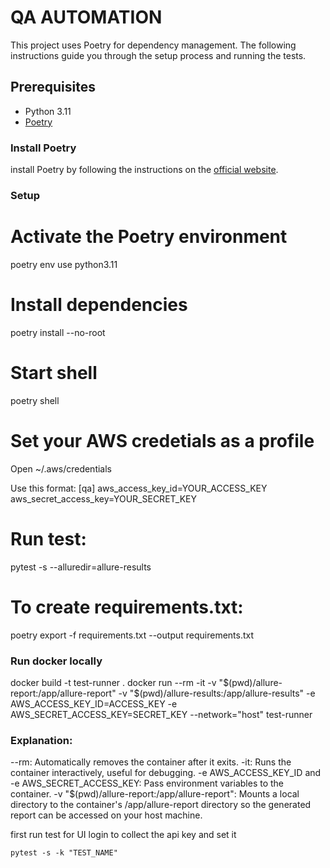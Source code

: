 
# QA AUTOMATION

This project uses Poetry for dependency management. 
The following instructions guide you through the setup process and running the tests.

## Prerequisites

- Python 3.11
- [Poetry](https://python-poetry.org/docs/)

### Install Poetry

install Poetry by following the instructions on the [official website](https://python-poetry.org/docs/#installation).

### Setup

# Activate the Poetry environment
poetry env use python3.11

# Install dependencies
poetry install --no-root

# Start shell
poetry shell

# Set your AWS credetials as a profile
Open  ~/.aws/credentials

Use this format:
[qa]
aws_access_key_id=YOUR_ACCESS_KEY
aws_secret_access_key=YOUR_SECRET_KEY

# Run test:
pytest -s --alluredir=allure-results

# To create requirements.txt:
poetry export -f requirements.txt --output requirements.txt

### Run docker locally

docker build -t test-runner .
docker run --rm -it -v "$(pwd)/allure-report:/app/allure-report" -v "$(pwd)/allure-results:/app/allure-results" -e AWS_ACCESS_KEY_ID=ACCESS_KEY -e AWS_SECRET_ACCESS_KEY=SECRET_KEY --network="host" test-runner

### Explanation:
--rm: Automatically removes the container after it exits.
-it: Runs the container interactively, useful for debugging.
-e AWS_ACCESS_KEY_ID and -e AWS_SECRET_ACCESS_KEY: Pass environment variables to the container.
-v "$(pwd)/allure-report:/app/allure-report": Mounts a local directory to the container's /app/allure-report directory so the generated report can be accessed on your host machine.



first run test for UI login to collect the api key and set it
```commandline
pytest -s -k "TEST_NAME"

```
